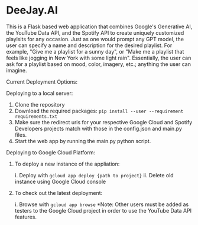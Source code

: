 # DeeJay.AI

This is a Flask based web application that combines Google's Generative AI, the YouTube Data API, and the Spotify API to create uniquely customized playlsits for any occasion. Just as one would prompt any GPT model, the user can specify a name and description for the desired playlist. For example, "Give me a playlist for a sunny day", or "Make me a playlist that feels like jogging in New York with some light rain". Essentially, the user can ask for a playlist based on mood, color, imagery, etc.; anything the user can imagine. 

Current Deployment Options:

Deploying to a local server:
1. Clone the repository
2. Download the required packages: `pip install --user --requirement requirements.txt`
3. Make sure the redirect uris for your respective Google Cloud and Spotify Developers projects match with those in the config.json and main.py files. 
4. Start the web app by running the main.py python script. 

Deploying to Google Cloud Platform:
1. To deploy a new instance of the appliation:

    i. Deploy with `gcloud app deploy {path to project}`
    ii. Delete old instance using Google Cloud console
2. To check out the latest deployment:

    i. Browse with `gcloud app browse`
    *Note: Other users must be added as testers to the Google Cloud project in order to use the YouTube Data API features. 